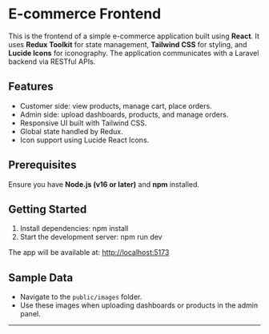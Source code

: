 # E-commerce Frontend

This is the frontend of a simple e-commerce application built using **React**. It uses **Redux Toolkit** for state management, **Tailwind CSS** for styling, and **Lucide Icons** for iconography. The application communicates with a Laravel backend via RESTful APIs.

## Features

- Customer side: view products, manage cart, place orders.
- Admin side: upload dashboards, products, and manage orders.
- Responsive UI built with Tailwind CSS.
- Global state handled by Redux.
- Icon support using Lucide React Icons.

## Prerequisites

Ensure you have **Node.js (v16 or later)** and **npm** installed.

## Getting Started

1. Install dependencies: npm install
2. Start the development server: npm run dev

The app will be available at: [http://localhost:5173](http://localhost:5173)

## Sample Data

- Navigate to the `public/images` folder.
- Use these images when uploading dashboards or products in the admin panel.

---





